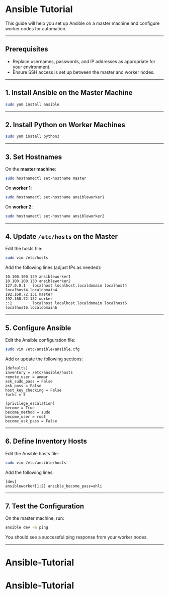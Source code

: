 # Ansible Tutorial

This guide will help you set up Ansible on a master machine and configure worker nodes for automation.

---

## Prerequisites

- Replace usernames, passwords, and IP addresses as appropriate for your environment.
- Ensure SSH access is set up between the master and worker nodes.

---

## 1. Install Ansible on the Master Machine

```bash
sudo yum install ansible
```

---

## 2. Install Python on Worker Machines

```bash
sudo yum install python3
```

---

## 3. Set Hostnames

On the **master machine**:

```bash
sudo hostnamectl set-hostname master
```

On **worker 1**:

```bash
sudo hostnamectl set-hostname ansibleworker1
```

On **worker 2**:

```bash
sudo hostnamectl set-hostname ansibleworker2
```

---

## 4. Update `/etc/hosts` on the Master

Edit the hosts file:

```bash
sudo vim /etc/hosts
```

Add the following lines (adjust IPs as needed):

```
10.100.100.129 ansibleworker1
10.100.100.130 ansibleworker2
127.0.0.1   localhost localhost.localdomain localhost4 localhost4.localdomain4
192.168.72.131 master
192.168.72.132 worker
::1         localhost localhost.localdomain localhost6 localhost6.localdomain6
```

---

## 5. Configure Ansible

Edit the Ansible configuration file:

```bash
sudo vim /etc/ansible/ansible.cfg
```

Add or update the following sections:

```
[defaults]
inventory = /etc/ansible/hosts
remote_user = ammar
ask_sudo_pass = False
ask_pass = False
host_key_checking = False
forks = 5

[privilege_escalation]
become = True
become_method = sudo
become_user = root
become_ask_pass = False
```

---

## 6. Define Inventory Hosts

Edit the Ansible hosts file:

```bash
sudo vim /etc/ansible/hosts
```

Add the following lines:

```
[dev]
ansibleworker[1:2] ansible_become_pass=ahli
```

---

## 7. Test the Configuration

On the master machine, run:

```bash
ansible dev -m ping
```

You should see a successful ping response from your worker nodes.

---

# Ansible-Tutorial
# Ansible-Tutorial
